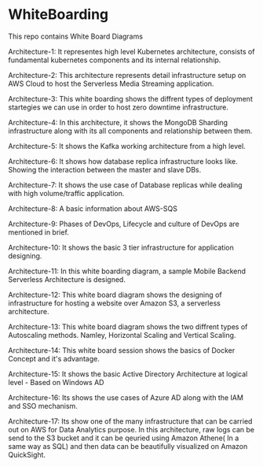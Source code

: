 # WhiteBoarding
This repo contains White Board Diagrams

Architecture-1: It representes high level Kubernetes architecture, consists of fundamental kubernetes components and its internal relationship.

Architecture-2: This architecture represents detail infrastructure setup on AWS Cloud to host the Serverless Media Streaming application.

Architecture-3: This white boarding shows the diffrent types of deployment startegies we can use in order to host zero downtime infrastructure.

Architecture-4: In this architecture, it shows the MongoDB Sharding infrastructure along with its all components and relationship between them.

Architecture-5: It shows the Kafka working architecture from a high level.

Architecture-6: It shows how database replica infrastructure looks like. Showing the interaction between the master and slave DBs.

Architecture-7: It shows the use case of Database replicas while dealing with high volume/traffic application.

Architecture-8: A basic information about AWS-SQS

Architecture-9: Phases of DevOps, Lifecycle and culture of DevOps are mentioned in brief.

Architecture-10: It shows the basic 3 tier infrastructure for application designing.

Architecture-11: In this white boarding diagram, a sample Mobile Backend Serverless Architecture is designed.  

Architecture-12: This white board diagram shows the designing of infrastructure for hosting a website over Amazon S3, a serverless architecture.

Architecture-13: This white board diagram shows the two diffrent types of Autoscaling methods. Namley, Horizontal Scaling and Vertical Scaling.

Architecture-14: This white board session shows the basics of Docker Concept and it's advantage.

Architecture-15: It shows the basic Active Directory Architecture at logical level - Based on Windows AD

Architecture-16: Its shows the use cases of Azure AD along with the IAM and SSO mechanism.

Architecture-17: Its show one of the many infrastructure that can be carried out on AWS for Data Analytics purpose. In this architecture, raw logs can be send to the S3 bucket and it can be qeuried using Amazon Athene( In a same way as SQL) and then data can be beautifully visualized on Amazon QuickSight.

